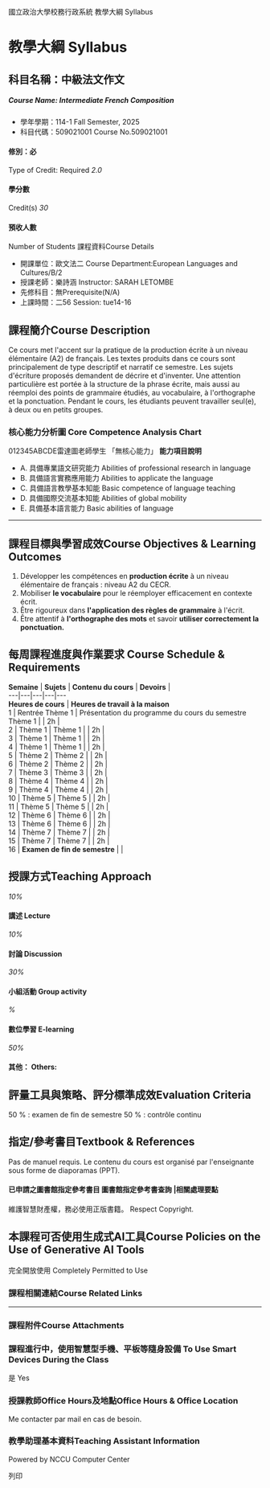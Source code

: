 國立政治大學校務行政系統 教學大綱 Syllabus
# 教學大綱 Syllabus
##  科目名稱：中級法文作文 
#####  Course Name: Intermediate French Composition
  * 學年學期：114-1 Fall Semester, 2025 
  * 科目代碼：509021001 Course No.509021001


#### 修別：必
Type of Credit: Required 
_2.0_
#### 學分數
Credit(s)
_30_
#### 預收人數
Number of Students
課程資料Course Details
  * 開課單位：歐文法二 Course Department:European Languages and Cultures/B/2 
  * 授課老師：樂詩涵 Instructor: SARAH LETOMBE 
  * 先修科目：無Prerequisite(N/A)
  * 上課時間：二56 Session: tue14-16


##  課程簡介Course Description
Ce cours met l'accent sur la pratique de la production écrite à un niveau élémentaire (A2) de français.
Les textes produits dans ce cours sont principalement de type descriptif et narratif ce semestre. Les sujets d'écriture proposés demandent de décrire et d'inventer.
Une attention particulière est portée à la structure de la phrase écrite, mais aussi au réemploi des points de grammaire étudiés, au vocabulaire, à l'orthographe et la ponctuation. 
Pendant le cours, les étudiants peuvent travailler seul(e), à deux ou en petits groupes.  

###  核心能力分析圖 Core Competence Analysis Chart
012345ABCDE雷達圖老師學生
「無核心能力」 
**能力項目說明**
  * A. 具備專業語文研究能力 Abilities of professional research in language
  * B. 具備語言實務應用能力 Abilities to applicate the language
  * C. 具備語言教學基本知能 Basic competence of language teaching
  * D. 具備國際交流基本知能 Abilities of global mobility
  * E. 具備基本語言能力 Basic abilities of language


* * *
##  課程目標與學習成效Course Objectives & Learning Outcomes 
  1. Développer les compétences en **production écrite** à un niveau élémentaire de français : niveau A2 du CECR.
  2. Mobiliser **le vocabulaire** pour le réemployer efficacement en contexte écrit. 
  3. Être rigoureux dans **l'application des règles de grammaire** à l'écrit.
  4. Être attentif à **l'orthographe des mots** et savoir **utiliser correctement la ponctuation.**


##  每周課程進度與作業要求 Course Schedule & Requirements
**Semaine** |  **Sujets** |  **Contenu du cours** |  **Devoirs** |   
---|---|---|---|---  
**Heures de cours** |  **Heures de travail** **à la maison**  
1 |  Rentrée Thème 1 |  Présentation du programme du cours du semestre Thème 1 |  |  2h |   
2 |  Thème 1 |  Thème 1 |  | 2h |   
3 | Thème 1 | Thème 1 |  |  2h |   
4 | Thème 1 | Thème 1 |  |  2h |   
5 | Thème 2 | Thème 2 |  |  2h |   
6 | Thème 2 | Thème 2 |  |  2h |   
7 | Thème 3 | Thème 3 |  |  2h |   
8 | Thème 4 | Thème 4 |  |  2h |   
9 | Thème 4 | Thème 4 |  |  2h |   
10 | Thème 5 | Thème 5 |  |  2h |   
11 | Thème 5 | Thème 5 |  |  2h |   
12 | Thème 6 | Thème 6 |  |  2h |   
13 | Thème 6 | Thème 6 |  |  2h |   
14 | Thème 7 | Thème 7 |  |  2h |   
15 | Thème 7 | Thème 7 |  |  2h |   
16 |  **Examen de fin de semestre** |  |   
##  授課方式Teaching Approach
_10%_
####  講述 Lecture
_10%_
####  討論 Discussion
_30%_
####  小組活動 Group activity
_%_
####  數位學習 E-learning
_50%_
####  其他： Others:
##  評量工具與策略、評分標準成效Evaluation Criteria
50 % : examen de fin de semestre 
50 % : contrôle continu
##  指定/參考書目Textbook & References
Pas de manuel requis. 
Le contenu du cours est organisé par l'enseignante sous forme de diaporamas (PPT).
####  已申請之圖書館指定參考書目  圖書館指定參考書查詢 |相關處理要點
維護智慧財產權，務必使用正版書籍。 Respect Copyright.
##  本課程可否使用生成式AI工具Course Policies on the Use of Generative AI Tools
完全開放使用 Completely Permitted to Use
###  課程相關連結Course Related Links
* * *
###  課程附件Course Attachments
###  課程進行中，使用智慧型手機、平板等隨身設備 To Use Smart Devices During the Class
是  Yes
###  授課教師Office Hours及地點Office Hours & Office Location
Me contacter par mail en cas de besoin.
###  教學助理基本資料Teaching Assistant Information
Powered by NCCU Computer Center
  
列印
